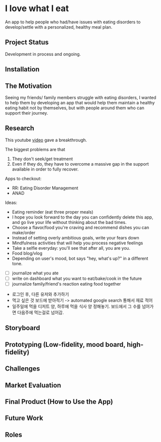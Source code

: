 # I love what I eat

An app to help people who had/have issues with eating disorders to develop/settle with a personalized, healthy meal plan.

## Project Status
Development in process and ongoing.

## Installation

## The Motivation
Seeing my friends/ family members struggle with eating disorders, I wanted to help them by developing an app
that would help them maintain a healthy eating habit not by themselves, but with people around them who can support their journey.

## Research

This youtube [video](youtube.com/watch?v=8ut3rxb1nwc) gave a breakthrough.

The biggest problems are that
1. They don't seek/get treatment
2. Even if they do, they have to overcome a massive gap in the support 
available in order to fully recover.

Apps to checkout:
- RR: Eating Disorder Management
- ANAD

Ideas:
- Eating reminder (eat three proper meals)
- I hope you look forward to the day you can confidently delete this app, and
go live your life without thinking about the bad times.
- Choose a flavor/food you're craving and recommend dishes you can make/order
- Instead of setting overly ambitious goals, write your fears down
- Mindfulness activities that will help you process negative feelings
- Take a selfie everyday: you'll see that after all, you are you.
- Food blog/vlog 
- Depending on user's mood, bot says "hey, what's up?" in a different tone.

- [ ] journalize what you ate
- [ ] write on dashboard what you want to eat/bake/cook in the future
- [ ] journalize family/friend's reaction eating food together

- 로그인 후, 다른 유저와 추가하기
- 먹고 싶은 것 보드에 받아적기 -> automated google search 통해서 재료 적어
- 일주일에 먹을 디저트 양, 하루에 먹을 식사 양 정해놓기. 보드에서 그 수를 넘어가면 다음주에 먹는걸로 넘어감.

## Storyboard

## Prototyping (Low-fidelity, mood board, high-fidelity)

## Challenges

## Market Evaluation

## Final Product (How to Use the App)

## Future Work

## Roles
